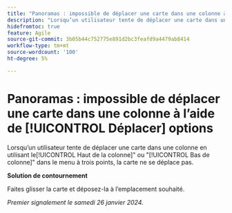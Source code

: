 ```yaml
---
title: "Panoramas : impossible de déplacer une carte dans une colonne à l’aide des options Déplacer"
description: "Lorsqu’un utilisateur tente de déplacer une carte dans une colonne à l’aide des options Haut de la colonne ou Bas de la colonne du menu à trois points, la carte ne se déplace pas."
hidefromtoc: true
feature: Agile
source-git-commit: 3b05b44c752775e891d2bc3feafd9a4479ab8414
workflow-type: tm+mt
source-wordcount: '100'
ht-degree: 5%

---
```



# Panoramas : impossible de déplacer une carte dans une colonne à l’aide de [!UICONTROL Déplacer] options

Lorsqu’un utilisateur tente de déplacer une carte dans une colonne en utilisant le[!UICONTROL Haut de la colonne]&quot; ou &quot;[!UICONTROL Bas de colonne]&quot; dans le menu à trois points, la carte ne se déplace pas.

**Solution de contournement**

Faites glisser la carte et déposez-la à l’emplacement souhaité.

_Premier signalement le samedi 26 janvier 2024._
